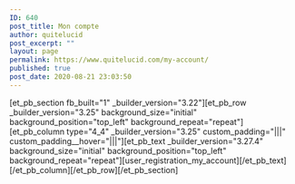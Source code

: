 ```yaml
---
ID: 640
post_title: Mon compte
author: quitelucid
post_excerpt: ""
layout: page
permalink: https://www.quitelucid.com/my-account/
published: true
post_date: 2020-08-21 23:03:50
---
```

[et_pb_section fb_built="1" _builder_version="3.22"][et_pb_row _builder_version="3.25" background_size="initial" background_position="top_left" background_repeat="repeat"][et_pb_column type="4_4" _builder_version="3.25" custom_padding="|||" custom_padding__hover="|||"][et_pb_text _builder_version="3.27.4" background_size="initial" background_position="top_left" background_repeat="repeat"][user_registration_my_account][/et_pb_text][/et_pb_column][/et_pb_row][/et_pb_section]